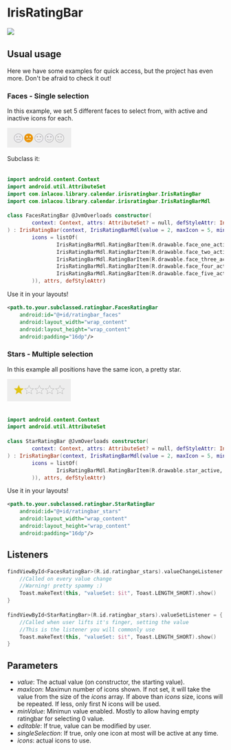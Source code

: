 # IrisRatingBar

[![](https://jitpack.io/v/inlacou/IrisRatingBar.svg)](https://jitpack.io/#inlacou/IrisRatingBar)

## Usual usage

Here we have some examples for quick access, but the project has even more. Don't be afraid to check it out!

### Faces - Single selection

In this example, we set 5 different faces to select from, with active and inactive icons for each. 

![faces single select gif](https://github.com/inlacou/IrisRatingBar/blob/master/faces_single_select.gif)

Subclass it:

```kt

import android.content.Context
import android.util.AttributeSet
import com.inlacou.library.calendar.irisratingbar.IrisRatingBar
import com.inlacou.library.calendar.irisratingbar.IrisRatingBarMdl

class FacesRatingBar @JvmOverloads constructor(
        context: Context, attrs: AttributeSet? = null, defStyleAttr: Int = 0
) : IrisRatingBar(context, IrisRatingBarMdl(value = 2, maxIcon = 5, minValue = 0, editable = true, singleSelection = true,
        icons = listOf(
                IrisRatingBarMdl.RatingBarItem(R.drawable.face_one_active, R.drawable.face_one_not_active),
                IrisRatingBarMdl.RatingBarItem(R.drawable.face_two_active, R.drawable.face_two_not_active),
                IrisRatingBarMdl.RatingBarItem(R.drawable.face_three_active, R.drawable.face_three_not_active),
                IrisRatingBarMdl.RatingBarItem(R.drawable.face_four_active, R.drawable.face_four_not_active),
                IrisRatingBarMdl.RatingBarItem(R.drawable.face_five_active, R.drawable.face_five_not_active)
        )), attrs, defStyleAttr)
```

Use it in your layouts!

```xml
<path.to.your.subclassed.ratingbar.FacesRatingBar
	android:id="@+id/ratingbar_faces"
	android:layout_width="wrap_content"
	android:layout_height="wrap_content"
	android:padding="16dp"/>
```

### Stars - Multiple selection

In this example all positions have the same icon, a pretty star.

![faces single select gif](https://github.com/inlacou/IrisRatingBar/blob/master/stars_multiple_selection.gif)

```kt

import android.content.Context
import android.util.AttributeSet

class StarRatingBar @JvmOverloads constructor(
        context: Context, attrs: AttributeSet? = null, defStyleAttr: Int = 0
) : IrisRatingBar(context, IrisRatingBarMdl(value = 2, maxIcon = 5, minValue = 0, editable = true, singleSelection = false,
        icons = listOf(
                IrisRatingBarMdl.RatingBarItem(R.drawable.star_active, R.drawable.star_not_active)
        )), attrs, defStyleAttr)
```

Use it in your layouts!

```xml
<path.to.your.subclassed.ratingbar.StarRatingBar
	android:id="@+id/ratingbar_stars"
	android:layout_width="wrap_content"
	android:layout_height="wrap_content"
	android:padding="16dp"/>
```

## Listeners

```kt
findViewById<FacesRatingBar>(R.id.ratingbar_stars).valueChangeListener = {
	//Called on every value change
	//Warning! pretty spammy :)
	Toast.makeText(this, "valueSet: $it", Toast.LENGTH_SHORT).show()
}

findViewById<StarRatingBar>(R.id.ratingbar_stars).valueSetListener = {
	//Called when user lifts it's finger, setting the value
	//This is the listener you will commonly use
	Toast.makeText(this, "valueSet: $it", Toast.LENGTH_SHORT).show()
}
```

## Parameters

* *value*: The actual value (on constructor, the starting value).
* *maxIcon*: Maximun number of icons shown. If not set, it will take the value from the size of the *icons* array. If above than *icons* size, icons will be repeated. If less, only first N icons will be used.
* *minValue*: Minimun value enabled. Mostly to allow having empty ratingbar for selecting 0 value.
* *editable*: If true, value can be modified by user.
* *singleSelection*: If true, only one icon at most will be active at any time.
* *icons*: actual icons to use.
